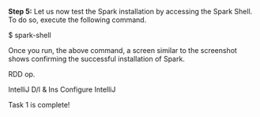 

**Step 5:** Let us now test the Spark installation by accessing the Spark Shell. To do so, execute the following command.

$ spark-shell

Once you run, the above command, a screen similar to the screenshot shows confirming the successful installation of Spark.
 
RDD op.

IntelliJ D/l & Ins
Configure IntelliJ

 

Task 1 is complete!
